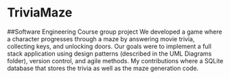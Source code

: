 # TriviaMaze
##Software Engineering Course group project
We developed a game where a character progresses through a maze by answering movie trivia, collecting keys, and unlocking doors. Our goals were to implement a full stack application using design patterns (described in the UML Diagrams folder), version control, and agile methods. My contributions where a SQLite database that stores the trivia as well as the maze generation code.
